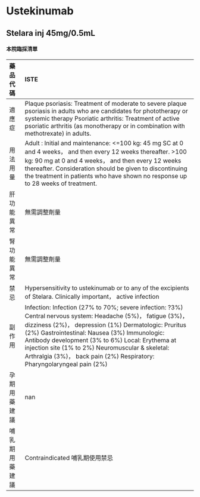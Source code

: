 # Ustekinumab

## Stelara inj 45mg/0.5mL

#### 本院臨採清單

| 藥品代碼       | ISTE                                                                                                                                                                                                                                                                                                                                                                                                     |
|:---------------|:---------------------------------------------------------------------------------------------------------------------------------------------------------------------------------------------------------------------------------------------------------------------------------------------------------------------------------------------------------------------------------------------------------|
| 適應症         | Plaque psoriasis: Treatment of moderate to severe plaque psoriasis in adults who are candidates for phototherapy or systemic therapy Psoriatic arthritis: Treatment of active psoriatic arthritis (as monotherapy or in combination with methotrexate) in adults.                                                                                                                                        |
| 用法用量       | Adult : Initial and maintenance: <=100 kg: 45 mg SC at 0 and 4 weeks， and then every 12 weeks thereafter. >100 kg: 90 mg at 0 and 4 weeks， and then every 12 weeks thereafter. Consideration should be given to discontinuing the treatment in patients who have shown no response up to 28 weeks of treatment.                                                                                        |
| 肝功能異常     | 無需調整劑量                                                                                                                                                                                                                                                                                                                                                                                             |
| 腎功能異常     | 無需調整劑量                                                                                                                                                                                                                                                                                                                                                                                             |
| 禁忌           | Hypersensitivity to ustekinumab or to any of the excipients of Stelara. Clinically important， active infection                                                                                                                                                                                                                                                                                          |
| 副作用         | Infection: Infection (27% to 70%; severe infection: ?3%) Central nervous system: Headache (5%)， fatigue (3%)， dizziness (2%)， depression (1%) Dermatologic: Pruritus (2%) Gastrointestinal: Nausea (3%) Immunologic: Antibody development (3% to 6%) Local: Erythema at injection site (1% to 2%) Neuromuscular & skeletal: Arthralgia (3%)， back pain (2%) Respiratory: Pharyngolaryngeal pain (2%) |
| 孕期用藥建議   | nan                                                                                                                                                                                                                                                                                                                                                                                                      |
| 哺乳期用藥建議 | Contraindicated 哺乳期使用禁忌                                                                                                                                                                                                                                                                                                                                                                           |

